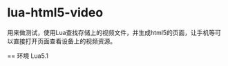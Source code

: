 lua-html5-video
===============
用来做测试，使用Lua查找存储上的视频文件，并生成html5的页面，让手机等可以直接打开页面查看设备上的视频资源。

==
环境
Lua5.1
